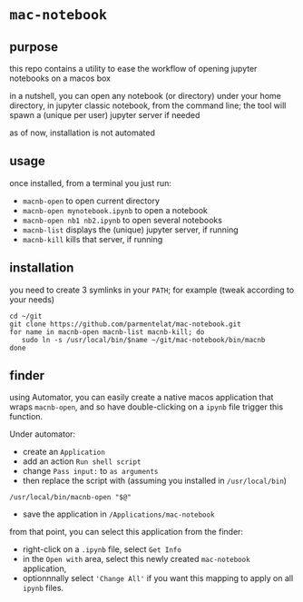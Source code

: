 # `mac-notebook`

## purpose

this repo contains a utility to ease the workflow of opening jupyter notebooks on a macos box

in a nutshell, you can open any notebook (or directory) under your home directory, in jupyter classic notebook, from the command line; the tool will spawn a (unique per user) jupyter server if needed

as of now, installation is not automated

## usage

once installed, from a terminal you just run:

* `macnb-open` to open current directory
* `macnb-open mynotebook.ipynb` to open a notebook
* `macnb-open nb1 nb2.ipynb` to open several notebooks
* `macnb-list` displays the (unique) jupyter server, if running
* `macnb-kill` kills that server, if running

## installation

you need to create 3 symlinks in your `PATH`; for example (tweak according to your needs)

```
cd ~/git
git clone https://github.com/parmentelat/mac-notebook.git
for name in macnb-open macnb-list macnb-kill; do
   sudo ln -s /usr/local/bin/$name ~/git/mac-notebook/bin/macnb
done
```

## finder

using Automator, you can easily create a native macos application that wraps `macnb-open`, and so have double-clicking on a `ipynb` file trigger this function.

Under automator:

* create an `Application`
* add an action `Run shell script`
* change `Pass input:` to `as arguments`
* then replace the script with (assuming you installed in `/usr/local/bin`)

```
/usr/local/bin/macnb-open "$@"
```

* save the application in `/Applications/mac-notebook`

from that point, you can select this application from the finder:

* right-click on a `.ipynb` file, select `Get Info`
* in the `Open with` area, select this newly created `mac-notebook` application,
* optionnnally select `'Change All'` if you want this mapping to apply on all `ipynb` files.
